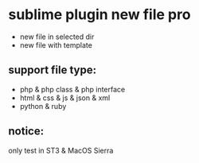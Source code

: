 # sublime plugin new file pro

- new file in selected dir
- new file with template


## support file type:
- php & php class & php interface
- html & css & js & json & xml
- python & ruby


## notice:
only test in ST3 & MacOS Sierra
